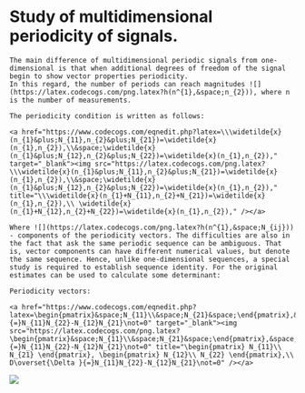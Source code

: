 # Study of multidimensional periodicity of signals.

    The main difference of multidimensional periodic signals from one-dimensional is that when additional degrees of freedom of the signal begin to show vector properties periodicity.
    In this regard, the number of periods can reach magnitudes ![](https://latex.codecogs.com/png.latex?h(n^{1},&space;n_{2})), where n is the number of measurements.
    
    The periodicity condition is written as follows:
    
    <a href="https://www.codecogs.com/eqnedit.php?latex=\\\widetilde{x}(n_{1}&plus;N_{11},n_{2}&plus;N_{21})=\widetilde{x}(n_{1},n_{2}),\\&space;\widetilde{x}(n_{1}&plus;N_{12},n_{2}&plus;N_{22})=\widetilde{x}(n_{1},n_{2})," target="_blank"><img src="https://latex.codecogs.com/png.latex?\\\widetilde{x}(n_{1}&plus;N_{11},n_{2}&plus;N_{21})=\widetilde{x}(n_{1},n_{2}),\\&space;\widetilde{x}(n_{1}&plus;N_{12},n_{2}&plus;N_{22})=\widetilde{x}(n_{1},n_{2})," title="\\\widetilde{x}(n_{1}+N_{11},n_{2}+N_{21})=\widetilde{x}(n_{1},n_{2}),\\ \widetilde{x}(n_{1}+N_{12},n_{2}+N_{22})=\widetilde{x}(n_{1},n_{2})," /></a>
    
    Where ![](https://latex.codecogs.com/png.latex?h(n^{1},&space;N_{ij})) - components of the periodicity vectors. The difficulties are also in the fact that ask the same periodic sequence can be ambiguous. That is, vector components can have different numerical values, but denote the same sequence. Hence, unlike one-dimensional sequences, a special study is required to establish sequence identity. For the original estimates can be used to calculate some determinant:
    
    Periodicity vectors:

    <a href="https://www.codecogs.com/eqnedit.php?latex=\begin{pmatrix}&space;N_{11}\\&space;N_{21}&space;\end{pmatrix},&space;\begin{pmatrix}&space;N_{12}\\&space;N_{22}&space;\end{pmatrix},\\&space;D\overset{\Delta&space;}{=}N_{11}N_{22}-N_{12}N_{21}\not=0" target="_blank"><img src="https://latex.codecogs.com/png.latex?\begin{pmatrix}&space;N_{11}\\&space;N_{21}&space;\end{pmatrix},&space;\begin{pmatrix}&space;N_{12}\\&space;N_{22}&space;\end{pmatrix},\\&space;D\overset{\Delta&space;}{=}N_{11}N_{22}-N_{12}N_{21}\not=0" title="\begin{pmatrix} N_{11}\\ N_{21} \end{pmatrix}, \begin{pmatrix} N_{12}\\ N_{22} \end{pmatrix},\\ D\overset{\Delta }{=}N_{11}N_{22}-N_{12}N_{21}\not=0" /></a>

![](https://github.com/dleliuhin/MDSP/blob/master/multidim-signals-periodicity/desmos-graph.png)
